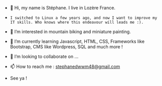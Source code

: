- 👋 Hi, my name is Stéphane. I live in Lozère France.
-     I switched to Linux a few years ago, and now I want to improve my IT skills. Who knows where this endeavour will leads me :).
- 👀 I’m interested in mountain biking and miniature painting.
- 🌱 I’m currently learning Javascript, HTML, CSS, Frameworks like Bootstrap, CMS like Wordpress, SQL and much more !
- 💞️ I’m looking to collaborate on ...
- 📫 How to reach me : stephanedwwm48@gmail.com

- See ya !
